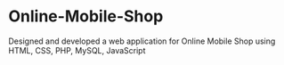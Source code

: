 # Online-Mobile-Shop
Designed and developed a web application for Online Mobile Shop using HTML, CSS, PHP, MySQL, JavaScript 
